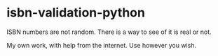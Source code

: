 # isbn-validation-python
ISBN numbers are not random. There is a way to see of it is real or not. 

My own work, with help from the internet. Use however you wish.

